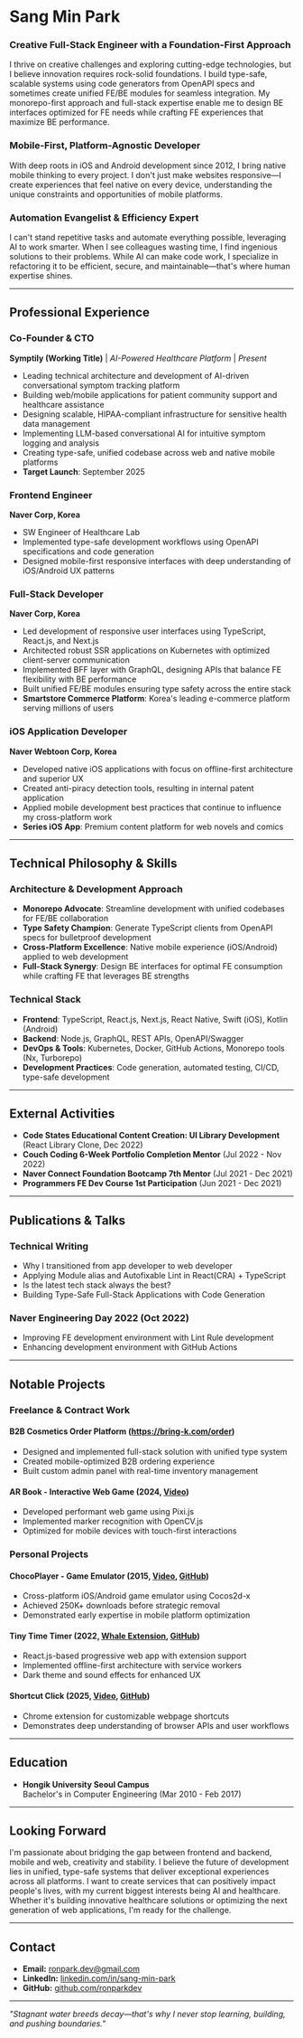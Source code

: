 # <i data-lucide="user"></i> Sang Min Park

### **<i data-lucide="code"></i> Creative Full-Stack Engineer with a Foundation-First Approach**
I thrive on creative challenges and exploring cutting-edge technologies, but I believe innovation requires rock-solid foundations. I build type-safe, scalable systems using code generators from OpenAPI specs and sometimes create unified FE/BE modules for seamless integration. My monorepo-first approach and full-stack expertise enable me to design BE interfaces optimized for FE needs while crafting FE experiences that maximize BE performance.

### **<i data-lucide="smartphone"></i> Mobile-First, Platform-Agnostic Developer**
With deep roots in iOS and Android development since 2012, I bring native mobile thinking to every project. I don't just make websites responsive—I create experiences that feel native on every device, understanding the unique constraints and opportunities of mobile platforms.

### **<i data-lucide="bot"></i> Automation Evangelist & Efficiency Expert**
I can't stand repetitive tasks and automate everything possible, leveraging AI to work smarter. When I see colleagues wasting time, I find ingenious solutions to their problems. While AI can make code work, I specialize in refactoring it to be efficient, secure, and maintainable—that's where human expertise shines.

---

## <i data-lucide="briefcase"></i> Professional Experience

### Co-Founder & CTO
**Symptily (Working Title)** | *AI-Powered Healthcare Platform* | *Present*
- Leading technical architecture and development of AI-driven conversational symptom tracking platform
- Building web/mobile applications for patient community support and healthcare assistance
- Designing scalable, HIPAA-compliant infrastructure for sensitive health data management
- Implementing LLM-based conversational AI for intuitive symptom logging and analysis
- Creating type-safe, unified codebase across web and native mobile platforms
- **Target Launch**: September 2025

### Frontend Engineer
**Naver Corp, Korea**
- SW Engineer of Healthcare Lab
- Implemented type-safe development workflows using OpenAPI specifications and code generation
- Designed mobile-first responsive interfaces with deep understanding of iOS/Android UX patterns

### Full-Stack Developer  
**Naver Corp, Korea**
- Led development of responsive user interfaces using TypeScript, React.js, and Next.js
- Architected robust SSR applications on Kubernetes with optimized client-server communication
- Implemented BFF layer with GraphQL, designing APIs that balance FE flexibility with BE performance
- Built unified FE/BE modules ensuring type safety across the entire stack
- **Smartstore Commerce Platform**: Korea's leading e-commerce platform serving millions of users

### iOS Application Developer  
**Naver Webtoon Corp, Korea**
- Developed native iOS applications with focus on offline-first architecture and superior UX
- Created anti-piracy detection tools, resulting in internal patent application
- Applied mobile development best practices that continue to influence my cross-platform work
- **Series iOS App**: Premium content platform for web novels and comics

---

## <i data-lucide="wrench"></i> Technical Philosophy & Skills

### **<i data-lucide="building"></i> Architecture & Development Approach**
- **Monorepo Advocate**: Streamline development with unified codebases for FE/BE collaboration
- **Type Safety Champion**: Generate TypeScript clients from OpenAPI specs for bulletproof development
- **Cross-Platform Excellence**: Native mobile experience (iOS/Android) applied to web development
- **Full-Stack Synergy**: Design BE interfaces for optimal FE consumption while crafting FE that leverages BE strengths

### **<i data-lucide="zap"></i> Technical Stack**
- **Frontend**: TypeScript, React.js, Next.js, React Native, Swift (iOS), Kotlin (Android)
- **Backend**: Node.js, GraphQL, REST APIs, OpenAPI/Swagger
- **DevOps & Tools**: Kubernetes, Docker, GitHub Actions, Monorepo tools (Nx, Turborepo)
- **Development Practices**: Code generation, automated testing, CI/CD, type-safe development

---

## <i data-lucide="target"></i> External Activities

- **Code States Educational Content Creation: UI Library Development** (React Library Clone, Dec 2022)
- **Couch Coding 6-Week Portfolio Completion Mentor** (Jul 2022 - Nov 2022)
- **Naver Connect Foundation Bootcamp 7th Mentor** (Jul 2021 - Dec 2021)
- **Programmers FE Dev Course 1st Participation** (Jun 2021 - Dec 2021)

---

## <i data-lucide="file-text"></i> Publications & Talks

### **<i data-lucide="pen-tool"></i> Technical Writing**
- Why I transitioned from app developer to web developer
- Applying Module alias and Autofixable Lint in React(CRA) + TypeScript
- Is the latest tech stack always the best?
- Building Type-Safe Full-Stack Applications with Code Generation

### **<i data-lucide="mic"></i> Naver Engineering Day 2022** (Oct 2022)
- Improving FE development environment with Lint Rule development
- Enhancing development environment with GitHub Actions

---

## <i data-lucide="rocket"></i> Notable Projects

### **<i data-lucide="briefcase"></i> Freelance & Contract Work**

#### **B2B Cosmetics Order Platform** (https://bring-k.com/order)
- Designed and implemented full-stack solution with unified type system
- Created mobile-optimized B2B ordering experience
- Built custom admin panel with real-time inventory management

#### **AR Book - Interactive Web Game** (2024, [Video](https://youtu.be/jMTW3Zffxg0))
- Developed performant web game using Pixi.js
- Implemented marker recognition with OpenCV.js
- Optimized for mobile devices with touch-first interactions

### **<i data-lucide="tool"></i> Personal Projects**

#### **ChocoPlayer - Game Emulator** (2015, [Video](https://youtu.be/8kt2GUJAd4A?si=I8fCjTyS13BlBvzC), [GitHub](https://github.com/ronparkdev/chocoplayer))
- Cross-platform iOS/Android game emulator using Cocos2d-x
- Achieved 250K+ downloads before strategic removal
- Demonstrated early expertise in mobile platform optimization

#### **Tiny Time Timer** (2022, [Whale Extension](https://store.whale.naver.com/mini/detail/ggjkckdfbpmdaclhpmjlpifjilpdlhpg), [GitHub](https://github.com/ronparkdev/time-timer))
- React.js-based progressive web app with extension support
- Implemented offline-first architecture with service workers
- Dark theme and sound effects for enhanced UX

#### **Shortcut Click** (2025, [Video](https://youtu.be/BpF5vEGk598?si=uor5RJzOqwKQD_as), [GitHub](https://github.com/ronparkdev/shortcut-click-extension))
- Chrome extension for customizable webpage shortcuts
- Demonstrates deep understanding of browser APIs and user workflows

---

## <i data-lucide="graduation-cap"></i> Education

- **Hongik University Seoul Campus**  
  Bachelor's in Computer Engineering (Mar 2010 - Feb 2017)

---

## <i data-lucide="telescope"></i> Looking Forward

I'm passionate about bridging the gap between frontend and backend, mobile and web, creativity and stability. I believe the future of development lies in unified, type-safe systems that deliver exceptional experiences across all platforms. I want to create services that can positively impact people's lives, with my current biggest interests being AI and healthcare. Whether it's building innovative healthcare solutions or optimizing the next generation of web applications, I'm ready for the challenge.

---

## <i data-lucide="phone"></i> Contact

- **Email:** [ronpark.dev@gmail.com](mailto:ronpark.dev@gmail.com)
- **LinkedIn:** [linkedin.com/in/sang-min-park](https://www.linkedin.com/in/sang-min-park)
- **GitHub:** [github.com/ronparkdev](https://github.com/ronparkdev)

---

*"Stagnant water breeds decay—that's why I never stop learning, building, and pushing boundaries."*
